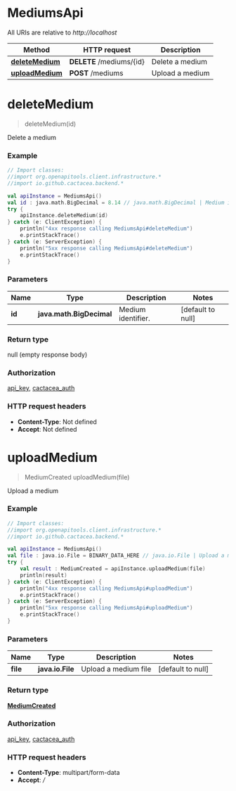 # MediumsApi

All URIs are relative to *http://localhost*

Method | HTTP request | Description
------------- | ------------- | -------------
[**deleteMedium**](MediumsApi.md#deleteMedium) | **DELETE** /mediums/{id} | Delete a medium
[**uploadMedium**](MediumsApi.md#uploadMedium) | **POST** /mediums | Upload a medium


<a name="deleteMedium"></a>
# **deleteMedium**
> deleteMedium(id)

Delete a medium

### Example
```kotlin
// Import classes:
//import org.openapitools.client.infrastructure.*
//import io.github.cactacea.backend.*

val apiInstance = MediumsApi()
val id : java.math.BigDecimal = 8.14 // java.math.BigDecimal | Medium identifier.
try {
    apiInstance.deleteMedium(id)
} catch (e: ClientException) {
    println("4xx response calling MediumsApi#deleteMedium")
    e.printStackTrace()
} catch (e: ServerException) {
    println("5xx response calling MediumsApi#deleteMedium")
    e.printStackTrace()
}
```

### Parameters

Name | Type | Description  | Notes
------------- | ------------- | ------------- | -------------
 **id** | **java.math.BigDecimal**| Medium identifier. | [default to null]

### Return type

null (empty response body)

### Authorization

[api_key](../README.md#api_key), [cactacea_auth](../README.md#cactacea_auth)

### HTTP request headers

 - **Content-Type**: Not defined
 - **Accept**: Not defined

<a name="uploadMedium"></a>
# **uploadMedium**
> MediumCreated uploadMedium(file)

Upload a medium

### Example
```kotlin
// Import classes:
//import org.openapitools.client.infrastructure.*
//import io.github.cactacea.backend.*

val apiInstance = MediumsApi()
val file : java.io.File = BINARY_DATA_HERE // java.io.File | Upload a medium file
try {
    val result : MediumCreated = apiInstance.uploadMedium(file)
    println(result)
} catch (e: ClientException) {
    println("4xx response calling MediumsApi#uploadMedium")
    e.printStackTrace()
} catch (e: ServerException) {
    println("5xx response calling MediumsApi#uploadMedium")
    e.printStackTrace()
}
```

### Parameters

Name | Type | Description  | Notes
------------- | ------------- | ------------- | -------------
 **file** | **java.io.File**| Upload a medium file | [default to null]

### Return type

[**MediumCreated**](MediumCreated.md)

### Authorization

[api_key](../README.md#api_key), [cactacea_auth](../README.md#cactacea_auth)

### HTTP request headers

 - **Content-Type**: multipart/form-data
 - **Accept**: */*

